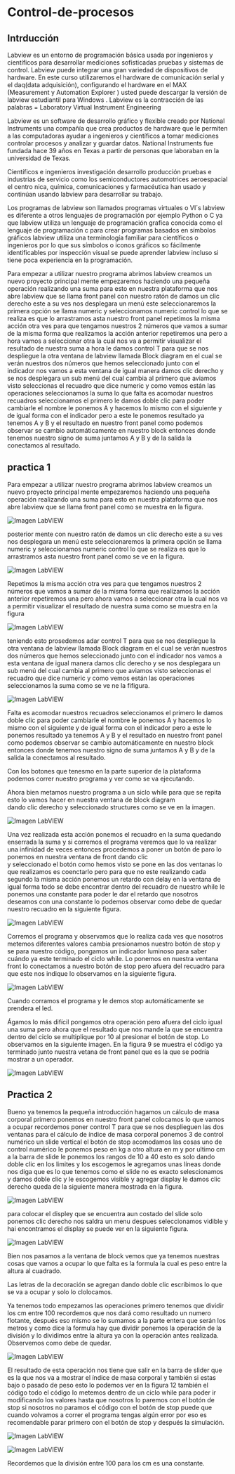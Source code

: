 # Control-de-procesos
## Intrducción

Labview es un entorno de programación básica usada por ingenieros y científicos para desarrollar mediciones sofisticadas
pruebas y sistemas de control. Labview puede integrar una gran variedad de dispositivos de hardware. En este curso 
utilizaremos el hardware de comunicación serial y el daq(data adquisición), configurando el hardware en el MAX 
(Measurement y Automation Explorer )  usted puede descargar la versión de labview estudiantil para Windows .
Labview es la contracción de las palabras = Laboratory Virtual Instrument Engineering

Labview es un software de desarrollo gráfico y flexible creado por National Instruments una compañía que crea productos 
de hardware que le permiten a las computadoras ayudar a ingenieros y científicos a tomar mediciones controlar procesos y 
analizar y guardar datos. National Instruments fue fundada hace 39 años en Texas a partir de personas que laboraban en la 
universidad de Texas.

Científicos e ingenieros investigación desarrollo producción pruebas e industrias de servicio como los semiconductores 
automotrices aeroespacial el centro nica, química, comunicaciones y farmacéutica han usado y continúan usando labview para 
desarrollar su trabajo.

Los programas de labview son llamados programas virtuales o VI´s labview es diferente a otros lenguajes de programación 
por ejemplo Python o C ya que labview utiliza un lenguaje de programación grafica conocida como el lenguaje de 
programación c para crear programas basados en símbolos gráficos labview utiliza una terminología familiar para científicos
o ingenieros por lo que sus símbolos o iconos gráficos so fácilmente identificables por inspección visual se puede aprender 
labview incluso si tiene poca experiencia en la programación.  

Para empezar a utilizar nuestro programa abrimos labview creamos un nuevo proyecto principal mente empezaremos haciendo una 
pequeña operación realizando una suma para esto en nuestra plataforma que nos abre labview que se llama front panel con 
nuestro ratón de damos un clic derecho este a su ves nos desplegara un menú este seleccionaremos la primera opción  se llama 
numeric y seleccionamos numeric control  lo que se realiza es que lo arrastramos asta nuestro front panel repetimos la misma 
acción otra ves para que tengamos nuestros 2 números que vamos a sumar de la misma forma que realizamos la acción anterior 
repetiremos una pero a hora vamos a seleccionar otra la cual nos va a permitir visualizar el resultado de nuestra suma  a hora 
le damos control T para que se nos despliegue la otra ventana de labview llamada  Block diagram en el cual se verán nuestros 
dos números que hemos seleccionado junto con el indicador nos vamos a esta ventana de igual manera damos clic derecho y se nos 
desplegara un sub menú del cual cambia al primero que aviamos visto seleccionas el recuadro que dice numeric y como vemos están 
las operaciones seleccionamos la suma  lo que falta es acomodar nuestros recuadros seleccionamos el primero  le damos doble clic 
para poder cambiarle el nombre le ponemos A y hacemos lo mismo con el siguiente y de igual forma con el indicador pero a este le 
ponemos resultado ya tenemos A y B y el resultado en nuestro front panel como podemos observar se cambio automáticamente en 
nuestro block entonces donde tenemos nuestro signo de suma juntamos A y B  y de la salida la conectamos al resultado.

## practica 1

Para empezar a utilizar nuestro programa abrimos labview creamos un nuevo proyecto principal mente empezaremos haciendo una 
pequeña operación realizando una suma para esto en nuestra plataforma que nos abre labview que se llama front panel como se muestra en la figura.

![Imagen LabVIEW](Fig.1.png)

posterior mente con nuestro ratón de damos un clic derecho este a su ves nos desplegara un menú este seleccionaremos la primera opción  se llama numeric y seleccionamos numeric control  lo que se realiza es que lo arrastramos asta nuestro front panel   como se ve en la figura.

![Imagen LabVIEW](Fig.2.png)

Repetimos la misma acción otra ves para que tengamos nuestros 2 números que vamos a sumar de la misma forma que realizamos la acción anterior repetiremos una pero ahora vamos a seleccionar otra la cual nos va a permitir visualizar el resultado de nuestra suma como se muestra en la figura

![Imagen LabVIEW](Fig.3.png)

teniendo esto prosedemos adar control T para que se nos despliegue la otra ventana de labview llamada  Block diagram en el cual se verán nuestros dos números que hemos 
seleccionado junto con el indicador nos vamos a esta ventana de igual manera damos clic derecho y se nos desplegara un sub menú 
del cual cambia al primero que aviamos visto seleccionas el recuadro que dice numeric y como vemos están las operaciones 
seleccionamos la suma como se ve ne la fifigura.

![Imagen LabVIEW](Fig.4.png)

Falta es acomodar nuestros recuadros seleccionamos el primero  le damos doble clic para poder cambiarle el nombre le ponemos A y hacemos lo mismo con el siguiente y de igual forma con el indicador pero a este le ponemos resultado ya tenemos A y B y el resultado en nuestro front panel como podemos observar se cambio automáticamente en nuestro block entonces donde tenemos nuestro signo de suma juntamos A y B  y de la salida la conectamos al resultado.

Con los botones que tenesmo en la parte superior de la plataforma podemos correr nuestro programa y ver como se va ejecutando.

Ahora bien metamos nuestro programa a un siclo while para que se repita esto lo vamos hacer en nuestra ventana de block diagram  
dando clic derecho y seleccionado structures como se ve en la imagen.

![Imagen LabVIEW](Fig.5.png)

Una vez realizada esta acción ponemos el recuadro en la suma quedando enserrada la suma y si corremos el programa veremos que lo 
va realizar una infinidad de veces entonces procedemos a poner un botón de paro lo ponemos en nuestra ventana de front dando clic  
y seleccionado el botón  como hemos visto se pone en las dos ventanas lo que realizamos es coenctarlo pero para que no este 
realizando cada segundo la misma acción ponemos un retardo con delay en la ventana  de igual forma todo se debe encontrar dentro 
del recuadro de nuestro while  le ponemos una constante para poder le dar el retardo que nosotros deseamos con una constante lo 
podemos observar como debe de quedar nuestro recuadro en la siguiente figura.

![Imagen LabVIEW](Fig.6.png)

Corremos el programa y observamos que lo realiza cada ves que nosotros metemos diferentes valores cambia presionamos nuestro botón 
de stop y se para nuestro código, pongamos un indicador luminoso para saber cuándo ya este terminado el ciclo while.
Lo ponemos en nuestra ventana front lo conectamos a nuestro botón de stop pero afuera del recuadro  para que este nos indique lo 
observamos en la siguiente figura.

![Imagen LabVIEW](Fig.7.png)

Cuando corramos el programa y le demos stop automáticamente se prendera el led. 

Ágamos lo más difícil pongamos otra operación pero afuera del ciclo igual una suma pero ahora que el resultado que nos mande la que 
se encuentra dentro del ciclo se multiplique por 10 al presionar el botón de stop. Lo observamos en la siguiente imagen.
En la figura 9 se muestra el código ya terminado junto nuestra vetana de front panel que es la que se podría mostrar a un operador.

![Imagen LabVIEW](Fig.8.png)

## Practica 2

Bueno ya tenemos la pequeña introducción hagamos un cálculo de masa corporal primero ponemos en nuestro front panel colocamos lo que vamos a ocupar recordemos poner control T para que se nos desplieguen las dos ventanas para el cálculo de índice de masa corporal ponemos 3 de control numérico un slide vertical el botón de stop acomodamos las cosas uno de control numérico le ponemos peso en kg a otro altura en m y por ultimo cm a la barra de slide le ponemos los rangos de 10 a 40 esto es solo dando doble clic en los limites y los 
escogemos le agregamos unas líneas donde nos diga que es lo que tenemos como el slide no es exacto selescionamos y damos doble clic 
y le escogemos visible y agregar display le damos clic derecho   queda de la siguiente manera mostrada en la figura.

![Imagen LabVIEW](Fig.9.png)

para colocar el displey que se encuentra aun costado del slide solo ponemos clic derecho nos saldra un menu despues seleccionamos vidible y hai encontramos el display se puede ver en la siguiente figura.

![Imagen LabVIEW](Fig.10.png)

Bien nos pasamos a la ventana de block vemos que ya tenemos nuestras cosas que vamos a ocupar lo que falta es la formula la cual es 
peso entre la altura al cuadrado.

Las letras de la decoración se agregan dando doble clic escribimos lo que se va a ocupar y solo lo clolocamos.

Ya tenemos todo empezamos las operaciones primero tenemos que dividir los cm entre 100 recordemos que nos dará como resultado un numero 
flotante, después eso mismo se lo sumamos a la parte entera que serán los metros y como dice la formula hay que dividir ponemos la 
operación de la división y lo dividimos entre la altura ya con la operación antes realizada. Observemos como debe de quedar.

![Imagen LabVIEW](Fig.11.png)

El resultado de esta operación nos tiene que salir en la barra de slider que es la que nos va a mostrar el índice de masa corporal y 
también si estas bajo o pasado de peso esto lo podemos ver en la figura 12 también el código todo el código lo metemos dentro de un ciclo while para poder ir modificando los valores hasta que nosotros lo paremos con el botón de stop si nosotros no paramos el código con el botón de stop puede que cuando volvamos a correr el programa tengas algún error por eso es recomendable parar primero con el botón de stop y después la simulación.

![Imagen LabVIEW](Fig.12.png)

![Imagen LabVIEW](Fig.13.png)

Recordemos que la división entre 100 para los cm es una constante.
